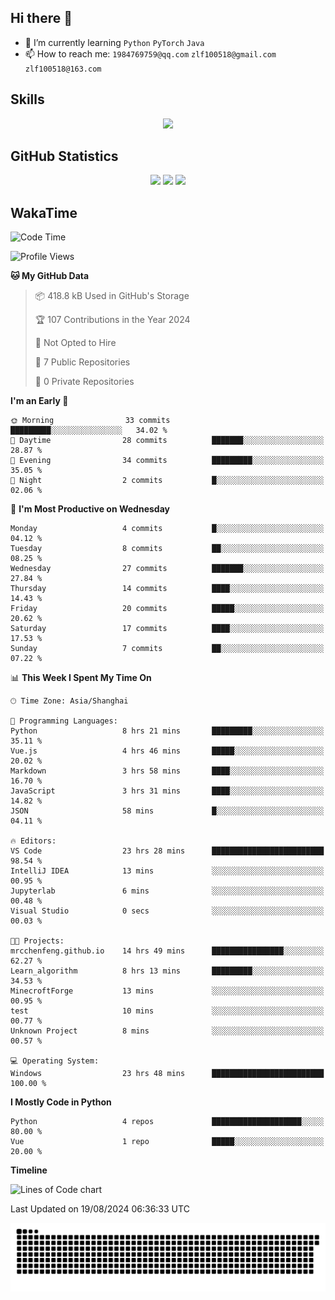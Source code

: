 ## Hi there 👋

- 🌱 I’m currently learning `Python` `PyTorch` `Java`
- 📫 How to reach me: `1984769759@qq.com` `zlf100518@gmail.com` `zlf100518@163.com`

## Skills
<div align="center"> <img src="https://skillicons.dev/icons?i=python,linux,git,github,html,css,js" /> </div>

## GitHub Statistics

<div align="center">
  <img src="https://github-readme-stats.vercel.app/api?username=mrcchenfeng&show_icons=true&theme=tokyonight" />
  <img src="https://github-readme-stats.vercel.app/api/top-langs/?username=mrcchenfeng&show_icons=true&theme=tokyonight" />
  <img src="https://github-readme-activity-graph.vercel.app/graph?username=mrcchenfeng&theme=xcode" />
</div>

## WakaTime

<!--START_SECTION:waka-->
![Code Time](http://img.shields.io/badge/Code%20Time-23%20hrs%2049%20mins-blue)

![Profile Views](http://img.shields.io/badge/Profile%20Views-1-blue)

**🐱 My GitHub Data** 

> 📦 418.8 kB Used in GitHub's Storage 
 > 
> 🏆 107 Contributions in the Year 2024
 > 
> 🚫 Not Opted to Hire
 > 
> 📜 7 Public Repositories 
 > 
> 🔑 0 Private Repositories 
 > 
**I'm an Early 🐤** 

```text
🌞 Morning                33 commits          █████████░░░░░░░░░░░░░░░░   34.02 % 
🌆 Daytime                28 commits          ███████░░░░░░░░░░░░░░░░░░   28.87 % 
🌃 Evening                34 commits          █████████░░░░░░░░░░░░░░░░   35.05 % 
🌙 Night                  2 commits           █░░░░░░░░░░░░░░░░░░░░░░░░   02.06 % 
```
📅 **I'm Most Productive on Wednesday** 

```text
Monday                   4 commits           █░░░░░░░░░░░░░░░░░░░░░░░░   04.12 % 
Tuesday                  8 commits           ██░░░░░░░░░░░░░░░░░░░░░░░   08.25 % 
Wednesday                27 commits          ███████░░░░░░░░░░░░░░░░░░   27.84 % 
Thursday                 14 commits          ████░░░░░░░░░░░░░░░░░░░░░   14.43 % 
Friday                   20 commits          █████░░░░░░░░░░░░░░░░░░░░   20.62 % 
Saturday                 17 commits          ████░░░░░░░░░░░░░░░░░░░░░   17.53 % 
Sunday                   7 commits           ██░░░░░░░░░░░░░░░░░░░░░░░   07.22 % 
```


📊 **This Week I Spent My Time On** 

```text
🕑︎ Time Zone: Asia/Shanghai

💬 Programming Languages: 
Python                   8 hrs 21 mins       █████████░░░░░░░░░░░░░░░░   35.11 % 
Vue.js                   4 hrs 46 mins       █████░░░░░░░░░░░░░░░░░░░░   20.02 % 
Markdown                 3 hrs 58 mins       ████░░░░░░░░░░░░░░░░░░░░░   16.70 % 
JavaScript               3 hrs 31 mins       ████░░░░░░░░░░░░░░░░░░░░░   14.82 % 
JSON                     58 mins             █░░░░░░░░░░░░░░░░░░░░░░░░   04.11 % 

🔥 Editors: 
VS Code                  23 hrs 28 mins      █████████████████████████   98.54 % 
IntelliJ IDEA            13 mins             ░░░░░░░░░░░░░░░░░░░░░░░░░   00.95 % 
Jupyterlab               6 mins              ░░░░░░░░░░░░░░░░░░░░░░░░░   00.48 % 
Visual Studio            0 secs              ░░░░░░░░░░░░░░░░░░░░░░░░░   00.03 % 

🐱‍💻 Projects: 
mrcchenfeng.github.io    14 hrs 49 mins      ████████████████░░░░░░░░░   62.27 % 
Learn_algorithm          8 hrs 13 mins       █████████░░░░░░░░░░░░░░░░   34.53 % 
MinecroftForge           13 mins             ░░░░░░░░░░░░░░░░░░░░░░░░░   00.95 % 
test                     10 mins             ░░░░░░░░░░░░░░░░░░░░░░░░░   00.77 % 
Unknown Project          8 mins              ░░░░░░░░░░░░░░░░░░░░░░░░░   00.57 % 

💻 Operating System: 
Windows                  23 hrs 48 mins      █████████████████████████   100.00 % 
```

**I Mostly Code in Python** 

```text
Python                   4 repos             ████████████████████░░░░░   80.00 % 
Vue                      1 repo              █████░░░░░░░░░░░░░░░░░░░░   20.00 % 
```



**Timeline**

![Lines of Code chart](https://raw.githubusercontent.com/mrcchenfeng/mrcchenfeng/main/assets/bar_graph.png)


 Last Updated on 19/08/2024 06:36:33 UTC
<!--END_SECTION:waka-->

<div align="center"><img src="./assets/github-snake-dark.svg" /></div>
